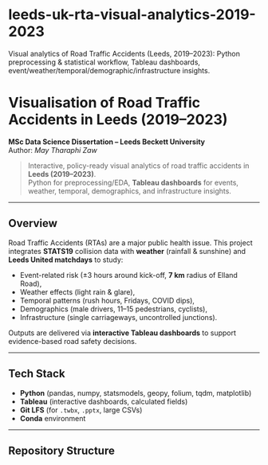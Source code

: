 # leeds-uk-rta-visual-analytics-2019-2023
Visual analytics of Road Traffic Accidents (Leeds, 2019–2023): Python preprocessing &amp; statistical workflow, Tableau dashboards, event/weather/temporal/demographic/infrastructure insights.



# Visualisation of Road Traffic Accidents in Leeds (2019–2023)

**MSc Data Science Dissertation – Leeds Beckett University**  
Author: _May Tharaphi Zaw_

> Interactive, policy-ready visual analytics of road traffic accidents in **Leeds (2019–2023)**.  
> Python for preprocessing/EDA, **Tableau dashboards** for events, weather, temporal, demographics, and infrastructure insights.

---

## Overview

Road Traffic Accidents (RTAs) are a major public health issue. This project integrates **STATS19** collision data with **weather** (rainfall & sunshine) and **Leeds United matchdays** to study:
- Event-related risk (±3 hours around kick-off, **7 km** radius of Elland Road),
- Weather effects (light rain & glare),
- Temporal patterns (rush hours, Fridays, COVID dips),
- Demographics (male drivers, 11–15 pedestrians, cyclists),
- Infrastructure (single carriageways, uncontrolled junctions).

Outputs are delivered via **interactive Tableau dashboards** to support evidence-based road safety decisions.

---

## Tech Stack

- **Python** (pandas, numpy, statsmodels, geopy, folium, tqdm, matplotlib)
- **Tableau** (interactive dashboards, calculated fields)
- **Git LFS** (for `.twbx`, `.pptx`, large CSVs)
- **Conda** environment

---

## Repository Structure

